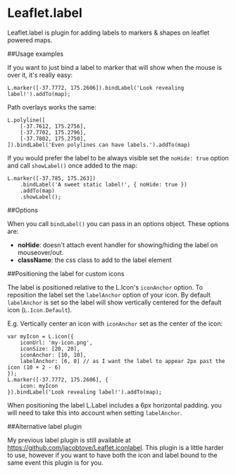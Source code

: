Leaflet.label
=============

Leaflet.label is plugin for adding labels to markers &amp; shapes on leaflet powered maps.

##Usage examples

If you want to just bind a label to marker that will show when the mouse is over it, it's really easy:

````
L.marker([-37.7772, 175.2606]).bindLabel('Look revealing label!').addTo(map);
````

Path overlays works the same:

````
L.polyline([
	[-37.7612, 175.2756],
	[-37.7702, 175.2796],
	[-37.7802, 175.2750],
]).bindLabel('Even polylines can have labels.').addTo(map)	
````

If you would prefer the label to be always visible set the ````noHide: true```` option and call ````showLabel()```` once added to the map:

````
L.marker([-37.785, 175.263])
	.bindLabel('A sweet static label!', { noHide: true })
	.addTo(map)
	.showLabel();
````

##Options

When you call ````bindLabel()```` you can pass in an options object. These options are:

 - **noHide**: doesn't attach event handler for showing/hiding the label on mouseover/out.
 - **className**: the css class to add to the label element

##Positioning the label for custom icons

The label is positioned relative to the L.Icon's ````iconAnchor```` option. To reposition the label set the ````labelAnchor```` option of your icon. By default ````labelAnchor```` is set so the label will show vertically centered for the default icon (````L.Icon.Default````).

E.g. Vertically center an icon with ````iconAnchor```` set as the center of the icon:

````
var myIcon = L.icon({
	iconUrl: 'my-icon.png',
	iconSize: [20, 20],
	iconAnchor: [10, 10],
	labelAnchor: [6, 0] // as I want the label to appear 2px past the icon (10 + 2 - 6)
});
L.marker([-37.7772, 175.2606], {
	icon: myIcon
}).bindLabel('Look revealing label!').addTo(map);
````

When positioning the label L.Label includes a 6px horizontal padding. you will need to take this into account when setting ````labelAnchor````.

##Alternative label plugin

My previous label plugin is still available at https://github.com/jacobtoye/Leaflet.iconlabel. This plugin is a little harder to use, however if you want to have both the icon and label bound to the same event this plugin is for you.